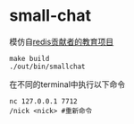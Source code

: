 # small-chat
模仿自[redis贡献者的教育项目](https://github.com/antirez/smallchat)

```shell
make build
./out/bin/smallchat
```

在不同的terminal中执行以下命令
```shell
nc 127.0.0.1 7712
/nick <nick> #重新命令
```